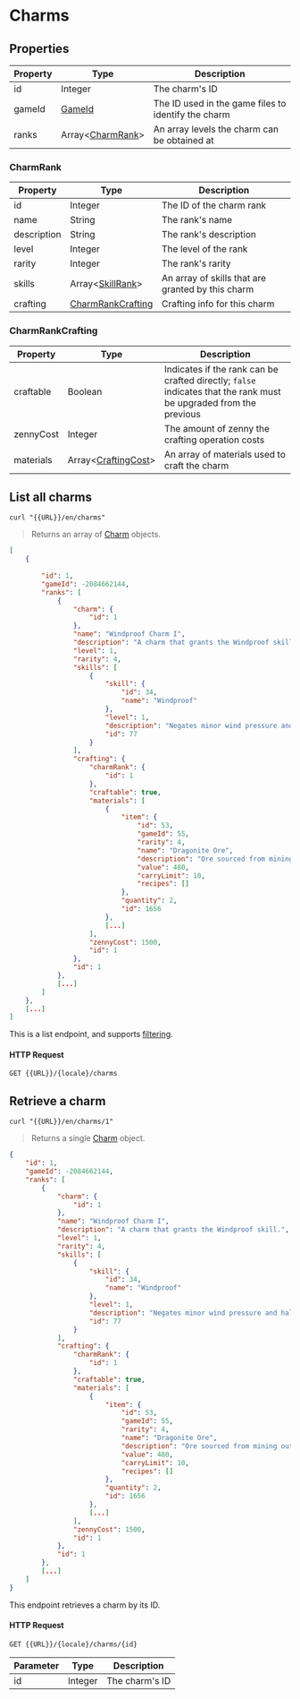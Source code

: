 [Charm]: #charms

# Charms
## Properties
|Property|Type|Description|
|---|---|---|
|id|Integer|The charm's ID|
|gameId|[GameId](#gameid)|The ID used in the game files to identify the charm|
|ranks|Array<[CharmRank](#charmrank)>|An array levels the charm can be obtained at|

### CharmRank
|Property|Type|Description|
|---|---|---|
|id|Integer|The ID of the charm rank|
|name|String|The rank's name|
|description|String|The rank's description|
|level|Integer|The level of the rank|
|rarity|Integer|The rank's rarity|
|skills|Array<[SkillRank](#skillrank)>|An array of skills that are granted by this charm|
|crafting|[CharmRankCrafting](#charmrankcrafting)|Crafting info for this charm|

### CharmRankCrafting
|Property|Type|Description|
|---|---|---|
|craftable|Boolean|Indicates if the rank can be crafted directly; `false` indicates that the rank must be upgraded from the previous|
|zennyCost|Integer|The amount of zenny the crafting operation costs|
|materials|Array<[CraftingCost](#craftingcost)>|An array of materials used to craft the charm|

## List all charms
```shell
curl "{{URL}}/en/charms"
```

> Returns an array of [Charm] objects.

```json
[
    {
        
        "id": 1,
        "gameId": -2084662144,
        "ranks": [
            {
                "charm": {
                    "id": 1
                },
                "name": "Windproof Charm I",
                "description": "A charm that grants the Windproof skill.",
                "level": 1,
                "rarity": 4,
                "skills": [
                    {
                        "skill": {
                            "id": 34,
                            "name": "Windproof"
                        },
                        "level": 1,
                        "description": "Negates minor wind pressure and halves the effects of major wind pressure.",
                        "id": 77
                    }
                ],
                "crafting": {
                    "charmRank": {
                        "id": 1
                    },
                    "craftable": true,
                    "materials": [
                        {
                            "item": {
                                "id": 53,
                                "gameId": 55,
                                "rarity": 4,
                                "name": "Dragonite Ore",
                                "description": "Ore sourced from mining outcrops. A rare material coveted for its durability in armor crafting.",
                                "value": 480,
                                "carryLimit": 10,
                                "recipes": []
                            },
                            "quantity": 2,
                            "id": 1656
                        },
                        [...]
                    ],
                    "zennyCost": 1500,
                    "id": 1
                },
                "id": 1
            },
            [...]
        ]
    },
    [...]
]
```

This is a list endpoint, and supports [filtering](#filtering-objects-in-the-response).

#### HTTP Request
`GET {{URL}}/{locale}/charms`

## Retrieve a charm
```shell
curl "{{URL}}/en/charms/1"
```

> Returns a single [Charm] object.

```json
{
    "id": 1,
    "gameId": -2084662144,
    "ranks": [
        {
            "charm": {
                "id": 1
            },
            "name": "Windproof Charm I",
            "description": "A charm that grants the Windproof skill.",
            "level": 1,
            "rarity": 4,
            "skills": [
                {
                    "skill": {
                        "id": 34,
                        "name": "Windproof"
                    },
                    "level": 1,
                    "description": "Negates minor wind pressure and halves the effects of major wind pressure.",
                    "id": 77
                }
            ],
            "crafting": {
                "charmRank": {
                    "id": 1
                },
                "craftable": true,
                "materials": [
                    {
                        "item": {
                            "id": 53,
                            "gameId": 55,
                            "rarity": 4,
                            "name": "Dragonite Ore",
                            "description": "Ore sourced from mining outcrops. A rare material coveted for its durability in armor crafting.",
                            "value": 480,
                            "carryLimit": 10,
                            "recipes": []
                        },
                        "quantity": 2,
                        "id": 1656
                    },
                    [...]
                ],
                "zennyCost": 1500,
                "id": 1
            },
            "id": 1
        },
        [...]
    ]
}
```

This endpoint retrieves a charm by its ID.

#### HTTP Request
`GET {{URL}}/{locale}/charms/{id}`

|Parameter|Type|Description|
|---|---|---|
|id|Integer|The charm's ID|